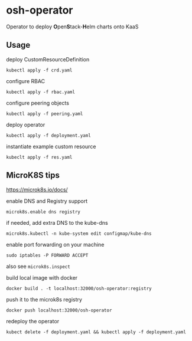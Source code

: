 # osh-operator

Operator to deploy **O**pen**S**tack-**H**elm charts onto KaaS

## Usage

deploy CustomResourceDefinition

`kubectl apply -f crd.yaml`

configure RBAC

`kubectl apply -f rbac.yaml`

configure peering objects

`kubectl apply -f peering.yaml`

deploy operator

`kubectl apply -f deployment.yaml`

instantiate example custom resource

`kubeclt apply -f res.yaml`

## MicroK8S tips

https://microk8s.io/docs/

enable DNS and Registry support

`microk8s.enable dns registry`

if needed, add extra DNS to the kube-dns

`microk8s.kubectl -n kube-system edit configmap/kube-dns`

enable port forwarding on your machine

`sudo iptables -P FORWARD ACCEPT`

also see `microk8s.inspect`

build local image with docker

`docker build . -t localhost:32000/osh-operator:registry`

push it to the microk8s registry

`docker push localhost:32000/osh-operator`

redeploy the operator

`kubect delete -f deployment.yaml && kubectl apply -f deployment.yaml`
